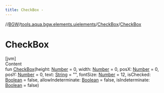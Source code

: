 ```yaml
---
title: CheckBox -
---
```

//[BGW](../../../index.md)/[tools.aqua.bgw.elements.uielements](../index.md)/[CheckBox](index.md)/[CheckBox](-check-box.md)



# CheckBox  
[jvm]  
Content  
fun [CheckBox](-check-box.md)(height: [Number](https://kotlinlang.org/api/latest/jvm/stdlib/kotlin/-number/index.html) = 0, width: [Number](https://kotlinlang.org/api/latest/jvm/stdlib/kotlin/-number/index.html) = 0, posX: [Number](https://kotlinlang.org/api/latest/jvm/stdlib/kotlin/-number/index.html) = 0, posY: [Number](https://kotlinlang.org/api/latest/jvm/stdlib/kotlin/-number/index.html) = 0, text: [String](https://kotlinlang.org/api/latest/jvm/stdlib/kotlin/-string/index.html) = "", fontSize: [Number](https://kotlinlang.org/api/latest/jvm/stdlib/kotlin/-number/index.html) = 12, isChecked: [Boolean](https://kotlinlang.org/api/latest/jvm/stdlib/kotlin/-boolean/index.html) = false, allowIndeterminate: [Boolean](https://kotlinlang.org/api/latest/jvm/stdlib/kotlin/-boolean/index.html) = false, isIndeterminate: [Boolean](https://kotlinlang.org/api/latest/jvm/stdlib/kotlin/-boolean/index.html) = false)  



